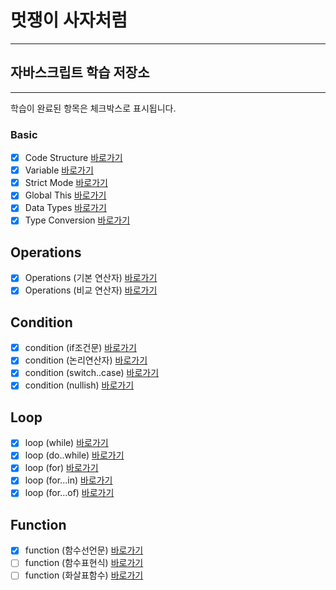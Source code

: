 # 멋쟁이 사자처럼

---

## 자바스크립트 학습 저장소

---

학습이 완료된 항목은 체크박스로 표시됩니다.

### Basic
- [x] Code Structure [바로가기](https://github.com/simseonbeom/lion-javascript/blob/01.core/client/chapter/core/01.codeStructure.js)
- [x] Variable [바로가기](https://github.com/simseonbeom/lion-javascript/blob/01.core/client/chapter/core/02.variables.js)
- [x] Strict Mode [바로가기](https://github.com/simseonbeom/lion-javascript/blob/01.core/client/chapter/core/03.strictMode.js)
- [x] Global This [바로가기](https://github.com/simseonbeom/lion-javascript/blob/01.core/client/chapter/core/04.globalThis.js)
- [x] Data Types [바로가기](https://github.com/simseonbeom/lion-javascript/blob/01.core/client/chapter/core/05.dataTypes.js)
- [x] Type Conversion [바로가기](https://github.com/simseonbeom/lion-javascript/blob/01.core/client/chapter/core/06.typeConversion.js)

## Operations
- [x] Operations (기본 연산자) [바로가기](https://github.com/gobeeisfree/lion-javascript/blob/01.core/client/chapter/core/07-1.operations.js)
- [x] Operations (비교 연산자) [바로가기](https://github.com/gobeeisfree/lion-javascript/blob/01.core/client/chapter/core/07-2.operations.js)

## Condition
- [x] condition (if조건문) [바로가기](https://github.com/gobeeisfree/lion-javascript/blob/01.core/client/chapter/core/08-1.condition.js)
- [x] condition (논리연산자) [바로가기](https://github.com/gobeeisfree/lion-javascript/blob/01.core/client/chapter/core/08-2.condition.js)
- [x] condition (switch..case) [바로가기](https://github.com/gobeeisfree/lion-javascript/blob/01.core/client/chapter/core/08-3.condition.js)
- [x] condition (nullish) [바로가기](https://github.com/gobeeisfree/lion-javascript/blob/01.core/client/chapter/core/08-4.condition.js)

## Loop
- [x] loop (while) [바로가기](https://github.com/gobeeisfree/lion-javascript/blob/01.core/client/chapter/core/09-1.loop.js)
- [x] loop (do..while) [바로가기](https://github.com/gobeeisfree/lion-javascript/blob/01.core/client/chapter/core/09-2.loop.js)
- [x] loop (for) [바로가기](https://github.com/gobeeisfree/lion-javascript/blob/01.core/client/chapter/core/09-3.loop.js)
- [x] loop (for...in) [바로가기](https://github.com/gobeeisfree/lion-javascript/blob/01.core/client/chapter/core/09-4.loop.js)
- [x] loop (for...of) [바로가기](https://github.com/gobeeisfree/lion-javascript/blob/01.core/client/chapter/core/09-5.loop.js)

## Function
- [x] function (함수선언문) [바로가기](https://github.com/gobeeisfree/lion-javascript/blob/01.core/client/chapter/core/10-1.function.js)
- [ ] function (함수표현식) [바로가기](https://github.com/gobeeisfree/lion-javascript/blob/01.core/client/chapter/core/10-2.function.js)
- [ ] function (화살표함수) [바로가기](https://github.com/gobeeisfree/lion-javascript/blob/01.core/client/chapter/core/10-3.function.js)